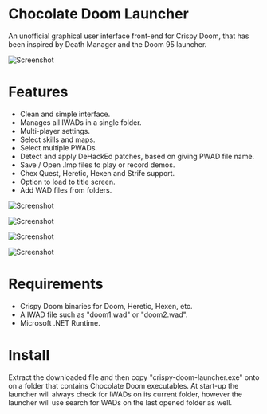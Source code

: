 Chocolate Doom Launcher
=======================
An unofficial graphical user interface front-end for Crispy Doom, that has been inspired by Death Manager
and the Doom 95 launcher.

![Screenshot](https://raw.githubusercontent.com/mylesthaiss/Chocolate-Doom-Launcher/master/Screenshots/Start_Up.png)

Features
========
- Clean and simple interface.
- Manages all IWADs in a single folder.
- Multi-player settings.
- Select skills and maps.
- Select multiple PWADs.
- Detect and apply DeHackEd patches, based on giving PWAD file name.
- Save / Open .lmp files to play or record demos.
- Chex Quest, Heretic, Hexen and Strife support.
- Option to load to title screen.
- Add WAD files from folders.

![Screenshot](https://raw.githubusercontent.com/mylesthaiss/Chocolate-Doom-Launcher/master/Screenshots/Deathmatch.png)

![Screenshot](https://raw.githubusercontent.com/mylesthaiss/Chocolate-Doom-Launcher/master/Screenshots/Mods.png)

![Screenshot](https://raw.githubusercontent.com/mylesthaiss/Chocolate-Doom-Launcher/master/Screenshots/Record_Demo.png)

![Screenshot](https://raw.githubusercontent.com/mylesthaiss/Chocolate-Doom-Launcher/master/Screenshots/Hexen.png)

Requirements
============
- Crispy Doom binaries for Doom, Heretic, Hexen, etc.
- A IWAD file such as "doom1.wad" or "doom2.wad".
- Microsoft .NET Runtime.

Install
=======
Extract the downloaded file and then copy "crispy-doom-launcher.exe" onto on a folder that contains 
Chocolate Doom executables. At start-up the launcher will always check for IWADs on its current folder, 
however the launcher will use search for WADs on the last opened folder as well.
